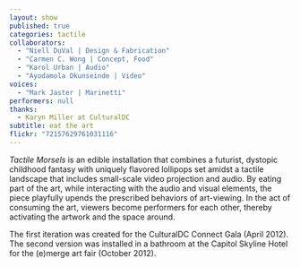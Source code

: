 ```yaml
---
layout: show
published: true
categories: tactile
collaborators: 
  - "Niell DuVal | Design & Fabrication"
  - "Carmen C. Wong | Concept, Food"
  - "Karol Urban | Audio"
  - "Ayodamola Okunseinde | Video"
voices: 
  - "Mark Jaster | Marinetti"
performers: null
thanks: 
  - Karyn Miller at CulturalDC
subtitle: eat the art
flickr: "72157629761031116"
---
```


_Tactile Morsels_ is an edible installation that combines a futurist, dystopic childhood fantasy with uniquely flavored lollipops set amidst a tactile landscape that includes small-scale video projection and audio. By eating part of the art, while interacting with the audio and visual elements, the piece playfully upends the prescribed behaviors of art-viewing. In the act of consuming the art, viewers become performers for each other, thereby activating the artwork and the space around.

The first iteration was created for the CulturalDC Connect Gala (April 2012). The second version was installed in a bathroom at the Capitol Skyline Hotel for the (e)merge art fair (October 2012).